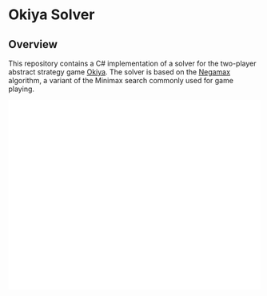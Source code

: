 # Okiya Solver

## Overview

This repository contains a C# implementation of a solver for the two-player abstract strategy game [Okiya](https://boardgamegeek.com/boardgame/125311/okiya).
The solver is based on the [Negamax](https://en.wikipedia.org/wiki/Negamax) algorithm, a variant of the Minimax search commonly used for game playing.

<p align="center" width="100%"><img src="assets/position-example.svg" /></p>

